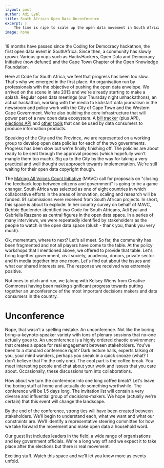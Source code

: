 ```yaml
---
layout: post
author: Adi Eyal
title: South African Open Data Unconference
excerpt: |
    The time is ripe to scale up the open data movement in South Africa. Let's meet up and find out how.
image: none
---
```


18 months have passed since the Coding for Democracy hackathon, the first open data event in SouthAfrica. Since then, a community has slowly grown. Various groups such as HacksHackers, Open Data and Democracy Initiative (now defunct) and the Cape Town Chapter of the Open Knowledge Foundation. 

Here at Code for South Africa, we feel that progress has been too slow. That's why we emerged in the first place. An organisation run by professionals with the objective of pushing the open data envelope. We arrived on the scene in late 2013 and we're already starting to make a splash. Regular open data meetings (our Thursday night unhackathons), an actual hackathon, working with the media to kickstart data journalism in the newsroom and policy work with the City of Cape Town and the Western Cape Government. We're also building the core infrastructure that will power part of a new open data ecosystem. A [bill tracker](http://bills.pmg.org.za) (plus API), [elections API](http://iec.code4sa.org) and [other](http://hood.code4sa.org) [tools](http://mpr.code4sa.org) that can be used by data consumers to produce information products.

Speaking of the City and the Province, we are represented on a working group to develop open data policies for each of the two governments. Progress has been slow but we're finally finishing off. The policies are about ready to be sent through the approval process (which hopefully won't mangle them too much). Big up to the City by the way for taking a very practical and well thought out approach towards implementation. We're still waiting for their open data copyright though. 

The [Making All Voices Count Initiative](http://www.makingallvoicescount.org/) (MAVC) call for proposals on "closing the feedback loop between citizens and government" is going to be a game changer. South Africa was selected as one of eight countries in which collaborative efforts in the areas of innovation, scaling and research will be funded. 91 submissions were received from South African projects. In short, this space is about to explode. In her country survey on behalf of MAVC, Debbie Budlender identified two Code for South Africans, Adi Eyal and Gabriella Razzano as central figures in the open data space. In a series of many interviews, we were repeatedly identified by stakeholders as the people to watch in the open data space (blush - thank you, thank you very much). 

Ok, momentum, where to next? Let's all meet. So far, the community has been fragmented and not all players have come to the table. At the policy workshops that I mentioned above, we offered to provide that table. Let's bring together government, civil society, academia, donors, private sector and th media together into one room. Let's find out about the issues and what our shared interests are. The response we received was extremely positive. 

Not ones to pitch and run, we (along with Kelsey Wiens from Creative Commons) having been making significant progress towards putting together an unconference of the most important decisions makers and data consumers in the country. 

Unconference
============

Nope, that wasn't a spelling mistake. An unconference. Not like the boring bring-a-keynote-speaker variety with tons of plenary sessions that no-one actually goes to. An unconference is a highly ordered chaotic environment that creates a space for real engagement between stakeholders. You've been to a standard conference right? Dark lecture halls, experts talking *at* you, your mind wanders, perhaps you sneak in a quick snooze (what? I don't believe that I'm the only one). The cool part is the coffee break. You meet interesting people and chat about your work and issues that you care about. Occasionally, these discussions turn into collaborations.

How about we turn the conference into one long coffee break? Let's leave the boring stuff at home and actually do something worthwhile. The conference will be 1.5 days long. The invitation list will contain a very diverse and influential group of decisions-makers. We hope (actually we're certain) that this event will change the landscape. 

By the end of the conference, strong ties will have been created between stakeholders. We'll begin to understand each, what we want and what our constraints are. We'll identify a representative steering committee for how we take forward the movement and make open data a household word.

Our guest list includes leaders in the field, a wide range of organisations and key government officials. We're a long way off and we expect it to take place after the elections but there is real movement. 

Exciting stuff. Watch this space and we'll let you know more as events unfold.
